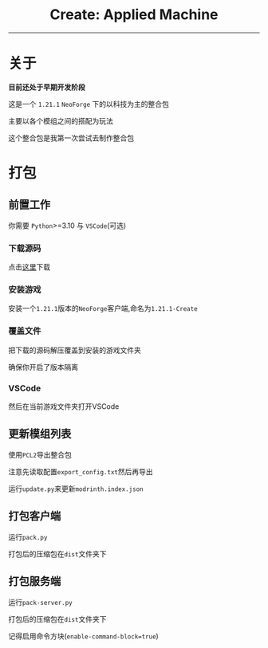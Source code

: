 <div align = "center" >
    <h1>Create: Applied Machine</h1>
    <hr>
</div>

# 关于

**目前还处于早期开发阶段**

这是一个 `1.21.1` `NeoForge` 下的以科技为主的整合包

主要以各个模组之间的搭配为玩法

这个整合包是我第一次尝试去制作整合包

# 打包

## 前置工作

你需要 `Python`>=3.10 与 `VSCode`(可选)

### 下载源码

点击[这里](https://github.com/cueavyqwp/1.21.1-Create/archive/refs/heads/main.zip)下载

### 安装游戏

安装一个`1.21.1`版本的`NeoForge`客户端,命名为`1.21.1-Create`

### 覆盖文件

把下载的源码解压覆盖到安装的游戏文件夹

确保你开启了版本隔离

### VSCode

然后在当前游戏文件夹打开VSCode

## 更新模组列表

使用`PCL2`导出整合包

注意先读取配置`export_config.txt`然后再导出

运行`update.py`来更新`modrinth.index.json`

## 打包客户端

运行`pack.py`

打包后的压缩包在`dist`文件夹下

## 打包服务端

运行`pack-server.py`

打包后的压缩包在`dist`文件夹下

记得启用命令方块(`enable-command-block=true`)
